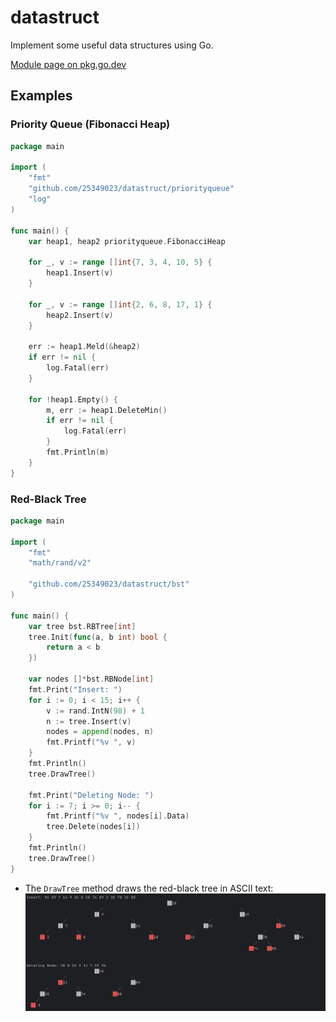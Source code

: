 # datastruct

Implement some useful data structures using Go.

[Module page on pkg.go.dev](https://pkg.go.dev/github.com/25349023/datastruct)

## Examples

### Priority Queue (Fibonacci Heap)
```go
package main

import (
	"fmt"
	"github.com/25349023/datastruct/priorityqueue"
	"log"
)

func main() {
	var heap1, heap2 priorityqueue.FibonacciHeap

	for _, v := range []int{7, 3, 4, 10, 5} {
		heap1.Insert(v)
	}

	for _, v := range []int{2, 6, 8, 17, 1} {
		heap2.Insert(v)
	}

	err := heap1.Meld(&heap2)
	if err != nil {
		log.Fatal(err)
	}

	for !heap1.Empty() {
		m, err := heap1.DeleteMin()
		if err != nil {
			log.Fatal(err)
		}
		fmt.Println(m)
	}
}
```

### Red-Black Tree
```go
package main

import (
	"fmt"
	"math/rand/v2"

	"github.com/25349023/datastruct/bst"
)

func main() {
	var tree bst.RBTree[int]
	tree.Init(func(a, b int) bool {
		return a < b
	})

	var nodes []*bst.RBNode[int]
	fmt.Print("Insert: ")
	for i := 0; i < 15; i++ {
		v := rand.IntN(98) + 1
		n := tree.Insert(v)
		nodes = append(nodes, n)
		fmt.Printf("%v ", v)
	}
	fmt.Println()
	tree.DrawTree()

	fmt.Print("Deleting Node: ")
	for i := 7; i >= 0; i-- {
		fmt.Printf("%v ", nodes[i].Data)
		tree.Delete(nodes[i])
	}
	fmt.Println()
	tree.DrawTree()
}
```
- The `DrawTree` method draws the red-black tree in ASCII text:
  ![img.png](img.png)



